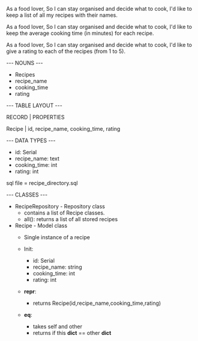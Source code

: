 As a food lover,
So I can stay organised and decide what to cook,
I'd like to keep a list of all my recipes with their names.

As a food lover,
So I can stay organised and decide what to cook,
I'd like to keep the average cooking time (in minutes) for each recipe.

As a food lover,
So I can stay organised and decide what to cook,
I'd like to give a rating to each of the recipes (from 1 to 5).

--- NOUNS ---
 * Recipes
 * recipe_name
 * cooking_time
 * rating


--- TABLE LAYOUT ---

RECORD | PROPERTIES

Recipe | id, recipe_name, cooking_time, rating

--- DATA TYPES ---

 * id: Serial
 * recipe_name: text
 * cooking_time: int
 * rating: int

sql file = recipe_directory.sql


--- CLASSES ---

 * RecipeRepository - Repository class
    * contains a list of Recipe classes. 
    * all(): returns a list of all stored recipes
 * Recipe - Model class
    * Single instance of a recipe
    * Init:
        * id: Serial
        * recipe_name: string
        * cooking_time: int
        * rating: int
    * __repr__:
        * returns Recipe(id,recipe_name,cooking_time,rating)

    * __eq__:
        * takes self and other
        * returns if this __dict__ == other __dict__